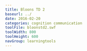 ```yaml
---
title: Bloons TD 2
baseurl: ../
date: 2016-02-20
categories: cognition communication
toolFile: bloonstd2.swf
toolWidth: 800
toolHeight: 600
navGroup: learningtools
---
```

